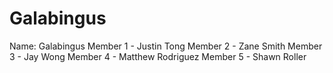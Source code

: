 # Galabingus
Name: Galabingus  Member 1 - Justin Tong  Member 2 - Zane Smith  Member 3 - Jay Wong  Member 4 - Matthew Rodriguez  Member 5 - Shawn Roller
